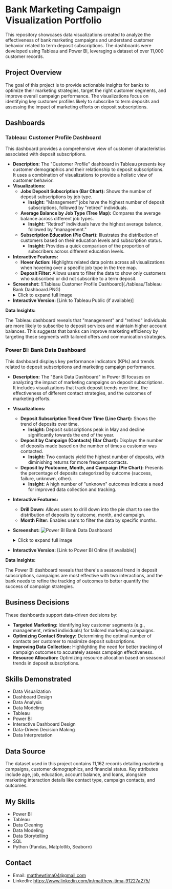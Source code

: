 # Bank Marketing Campaign Visualization Portfolio

This repository showcases data visualizations created to analyze the effectiveness of bank marketing campaigns and understand customer behavior related to term deposit subscriptions. The dashboards were developed using Tableau and Power BI, leveraging a dataset of over 11,000 customer records.

## Project Overview

The goal of this project is to provide actionable insights for banks to optimize their marketing strategies, target the right customer segments, and improve overall campaign performance. The visualizations focus on identifying key customer profiles likely to subscribe to term deposits and assessing the impact 
of marketing efforts on deposit subscriptions.

## Dashboards

### Tableau: Customer Profile Dashboard

This dashboard provides a comprehensive view of customer characteristics associated with deposit subscriptions.

*   **Description:** The "Customer Profile" dashboard in Tableau presents key customer demographics and their relationship to deposit subscriptions. It uses a combination of visualizations to provide a holistic view of customer behavior.
 *   **Visualizations:**
     *   **Jobs Deposit Subscription (Bar Chart):** Shows the number of deposit subscriptions by job type.
         *   **Insight:** "Management" jobs have the highest number of deposit subscriptions, followed by "retired" individuals.
     *   **Average Balance by Job Type (Tree Map):** Compares the average balance across different job types.
         *   **Insight:** "Retired" individuals have the highest average balance, followed by "management."
     *   **Subscription Education (Pie Chart):** Illustrates the distribution of customers based on their education levels and subscription status.
         *   **Insight:** Provides a quick comparison of the proportion of subscribers across different education levels.
 *   **Interactive Features:**
     *   **Hover Action:** Highlights related data points across all visualizations when hovering over a specific job type in the tree map.
     *   **Deposit Filter:** Allows users to filter the data to show only customers who subscribed or did not subscribe to a term deposit.
 *   **Screenshot:**
     ![Tableau Customer Profile Dashboard](./tableau/Tableau Bank Dashboard.PNG)
     <details>
     <summary>Click to expand full image</summary>
     <img src="./tableau/Tableau Bank Dashboard.PNG" alt="Tableau Customer Profile Dashboard Full">
     </details>
 *   **Interactive Version:** [Link to Tableau Public (if available)]
 
 **Data Insights:**

 The Tableau dashboard reveals that "management" and "retired" individuals are more likely to subscribe to deposit services and maintain higher account balances. This suggests that banks can improve marketing efficiency by targeting these segments with tailored offers and communication strategies.
 
 ### Power BI: Bank Data Dashboard
 
 This dashboard displays key performance indicators (KPIs) and trends related to deposit subscriptions and marketing campaign performance.
 
 *   **Description:** The "Bank Data Dashboard" in Power BI focuses on analyzing the impact of marketing campaigns on deposit subscriptions. It includes visualizations that track deposit trends over time, the effectiveness of different contact strategies, and the outcomes of marketing efforts.
 *   **Visualizations:**
     *   **Deposit Subscription Trend Over Time (Line Chart):** Shows the trend of deposits over time.
         *   **Insight:** Deposit subscriptions peak in May and decline significantly towards the end of the year.
     *   **Deposit by Campaign (Contacts) (Bar Chart):** Displays the number of deposits made based on the number of times a customer was contacted.
         *   **Insight:** Two contacts yield the highest number of deposits, with diminishing returns for more frequent contacts.
     *   **Deposit by Poutcome, Month, and Campaign (Pie Chart):** Presents the percentage of deposits categorized by outcome (success, failure, unknown, other).
         *   **Insight:** A high number of "unknown" outcomes indicate a need for improved data collection and tracking.
 *   **Interactive Features:**
     *   **Drill Down:** Allows users to drill down into the pie chart to see the distribution of deposits by outcome, month, and campaign.
     *   **Month Filter:** Enables users to filter the data by specific months.
 *   **Screenshot:**
         ![Power BI Bank Data Dashboard](./images/powerbi_bank_data_dashboard.png)
         <details>
         <summary>Click to expand full image</summary>
         <img src="./images/powerbi_bank_data_dashboard_full.png" alt="Power BI Bank Data Dashboard Full">
         </details>
 
 *   **Interactive Version:** [Link to Power BI Online (if available)]
 
 **Data Insights:**
 
 The Power BI dashboard reveals that there's a seasonal trend in deposit subscriptions, campaigns are most effective with two interactions, and the bank needs to refine the tracking of outcomes to better quantify the success of campaign strategies.
 
 ## Business Decisions
 
 These dashboards support data-driven decisions by:
 
 *   **Targeted Marketing:** Identifying key customer segments (e.g., management, retired individuals) for tailored marketing campaigns.
 *   **Optimizing Contact Strategy:** Determining the optimal number of contacts per customer to maximize deposit subscriptions.
 *   **Improving Data Collection:** Highlighting the need for better tracking of campaign outcomes to accurately assess campaign effectiveness.
 *   **Resource Allocation:** Optimizing resource allocation based on seasonal trends in deposit subscriptions.
 
 ## Skills Demonstrated
 
 *   Data Visualization
 *   Dashboard Design
 *   Data Analysis
 *   Data Modeling
 *   Tableau
 *   Power BI
 *   Interactive Dashboard Design
 *   Data-Driven Decision Making
 *   Data Interpretation
 
 ## Data Source
 
 The dataset used in this project contains 11,162 records detailing marketing campaigns, customer demographics, and financial status. Key attributes include age, job, education, account balance, and loans, alongside marketing interaction details like contact type, campaign contacts, and outcomes.
 
 ## My Skills
 
 *   Power BI
 *   Tableau
 *   Data Cleaning
 *   Data Modeling
 *   Data Storytelling
 *   SQL
 *   Python (Pandas, Matplotlib, Seaborn)
 
 ## Contact
 
 *   Email: matthewtima04@gmail.com
 *   LinkedIn: https://www.linkedin.com/in/matthew-tima-91227a275/
